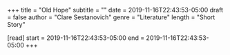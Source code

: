+++
title = "Old Hope"
subtitle = ""
date = 2019-11-16T22:43:53-05:00
draft = false
author = "Clare Sestanovich"
genre = "Literature"
length = "Short Story"

[read]
  start = 2019-11-16T22:43:53-05:00
  end = 2019-11-16T22:43:53-05:00
+++
